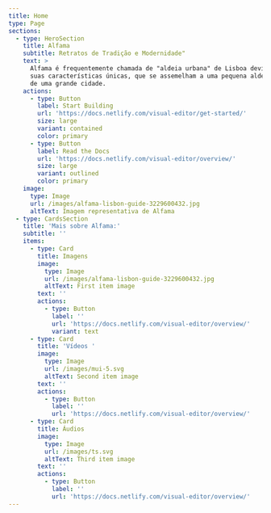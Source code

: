 ```yaml
---
title: Home
type: Page
sections:
  - type: HeroSection
    title: Alfama
    subtitle: Retratos de Tradição e Modernidade"
    text: >
      Alfama é frequentemente chamada de "aldeia urbana" de Lisboa devido às
      suas características únicas, que se assemelham a uma pequena aldeia dentro
      de uma grande cidade. 
    actions:
      - type: Button
        label: Start Building
        url: 'https://docs.netlify.com/visual-editor/get-started/'
        size: large
        variant: contained
        color: primary
      - type: Button
        label: Read the Docs
        url: 'https://docs.netlify.com/visual-editor/overview/'
        size: large
        variant: outlined
        color: primary
    image:
      type: Image
      url: /images/alfama-lisbon-guide-3229600432.jpg
      altText: Imagem representativa de Alfama
  - type: CardsSection
    title: 'Mais sobre Alfama:'
    subtitle: ''
    items:
      - type: Card
        title: Imagens
        image:
          type: Image
          url: /images/alfama-lisbon-guide-3229600432.jpg
          altText: First item image
        text: ''
        actions:
          - type: Button
            label: ''
            url: 'https://docs.netlify.com/visual-editor/overview/'
            variant: text
      - type: Card
        title: 'Vídeos '
        image:
          type: Image
          url: /images/mui-5.svg
          altText: Second item image
        text: ''
        actions:
          - type: Button
            label: ''
            url: 'https://docs.netlify.com/visual-editor/overview/'
      - type: Card
        title: Áudios
        image:
          type: Image
          url: /images/ts.svg
          altText: Third item image
        text: ''
        actions:
          - type: Button
            label: ''
            url: 'https://docs.netlify.com/visual-editor/overview/'
---
```


